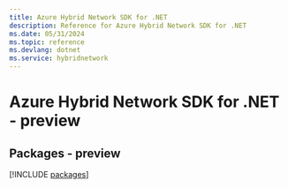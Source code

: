 ```yaml
---
title: Azure Hybrid Network SDK for .NET
description: Reference for Azure Hybrid Network SDK for .NET
ms.date: 05/31/2024
ms.topic: reference
ms.devlang: dotnet
ms.service: hybridnetwork
---
```

# Azure Hybrid Network SDK for .NET - preview
## Packages - preview
[!INCLUDE [packages](hybrid-network-index.md)]